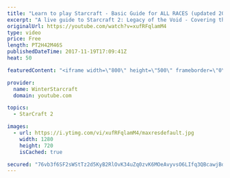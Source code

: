 ```yaml
---
title: "Learn to play Starcraft - Basic Guide for ALL RACES (updated 2017)"
excerpt: "A live guide to Starcraft 2: Legacy of the Void - Covering the basics and build orders for all of the races, and covering the important decisions to be made early in the game.  Not a step by step guide but a demonstration once you have the very basics of the units and races!"
originalUrl: https://youtube.com/watch?v=xufRFqlamM4
type: video
price: Free
length: PT2H42M46S
publishedDateTime: 2017-11-19T17:09:41Z
heat: 50

featuredContent: "<iframe width=\"800\" height=\"500\" frameborder=\"0\" src=\"https://www.youtube.com/embed/xufRFqlamM4\" allow=\"accelerometer; autoplay; encrypted-media; gyroscope; picture-in-picture\" allowfullscreen></iframe>"

provider:
  name: WinterStarcraft
  domain: youtube.com

topics:
  - StarCraft 2

images:
  - url: https://i.ytimg.com/vi/xufRFqlamM4/maxresdefault.jpg
    width: 1280
    height: 720
    isCached: true

secured: "76vb3f6SF2sWStTz2d5KyB2RlOvK34uZq0zvK6MOeAvyvsO6LIfq3QBcawjBd2qICBmbxCY/YqXDeijvW722aIbacb34L6kPY00v0ot06w+7XxV5OckLbs/cw+6E9ejINv4hEIVPOsoTr6jl/oKVIyDHYhOLPxI2nW1bKpTu2V9vfg3kzaVCkIGDe5v+2msSYKKcWH5qn+L3sdPoXK3LTkLxEtKWsjLVzttqwoiOPOPvck41Ab/r0+TYK8twSiLhjyH05CWymDCptkWSPdJ6Z3rcDe1rrCu3FiK5CcgRCkxX5OB819e9PgINvkeiRa+Kzw3CrUCt6XWlUdUCvdvb2ZooWioUXCUcksrsLnvX7+kriL+7Lci8JV6trXSwcTn5UDV+PBJPs9gPK0+NgfwS/mzoqsq8x3oKZEfpPNos6Tr1OjFIOmJrKxZU74cJRKN8;hPfwrkzYWsofdFi4ZYZfLg=="
---
```


